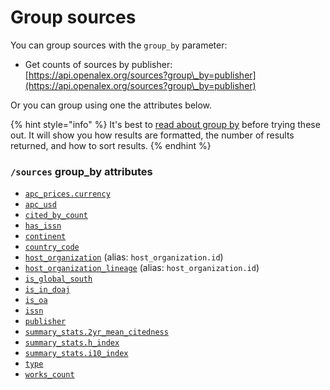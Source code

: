 # Group sources

You can group sources with the `group_by` parameter:

* Get counts of sources by publisher:\
  [https://api.openalex.org/sources?group\_by=publisher](https://api.openalex.org/sources?group\_by=publisher)

Or you can group using one the attributes below.

{% hint style="info" %}
It's best to [read about group by](../../how-to-use-the-api/get-groups-of-entities.md) before trying these out. It will show you how results are formatted, the number of results returned, and how to sort results.
{% endhint %}

### `/sources` group\_by attributes

* [`apc_prices.currency`](source-object.md#apc\_prices)
* [`apc_usd`](source-object.md#apc\_usd)
* [`cited_by_count`](source-object.md#cited\_by\_count)
* [`has_issn`](filter-sources.md#has\_issn)
* [`continent`](../geo/continents.md#group-by-continent)
* [`country_code`](source-object.md#country\_code)
* [`host_organization`](source-object.md#host\_organization) (alias: `host_organization.id`)
* [`host_organization_lineage`](source-object.md#host\_organization\_lineage) (alias: `host_organization.id`)
* [`is_global_south`](../geo/regions.md#group-by-global-south)
* [`is_in_doaj`](source-object.md#is\_in\_doaj)
* [`is_oa`](source-object.md#is\_oa)
* [`issn`](source-object.md#issn)
* [`publisher`](source-object.md#publisher)
* [`summary_stats.2yr_mean_citedness`](source-object.md#summary\_stats)
* [`summary_stats.h_index`](source-object.md#summary\_stats)
* [`summary_stats.i10_index`](source-object.md#summary\_stats)
* [`type`](source-object.md#type)
* [`works_count`](source-object.md#works\_count)
